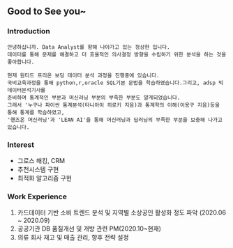 ## Good to See you~

### Introduction
    안녕하십니까. Data Analyst를 향해 나아가고 있는 정상현 입니다.    
    데이터를 통해 문제를 해결하고 더 효율적인 의사결정 방향을 수립하기 위한 분석을 하는 것을 좋아합니다.
    
    현재 원티드 프리온 보딩 데이터 분석 과정을 진행중에 있습니다.  
    국비교육과정을 통해 python,r,oracle SQL기본 문법을 학습하였습니다.그리고, adsp 빅데이터분석기사를  
    준비하며 통계적인 부분과 머신러닝 부분의 부족한 부분도 알게되었습니다.
    그래서 '누구나 파이썬 통계분석(타니아이 히로키 지음)과 통계학의 이해(이용구 지음)등을 통해 통계를 학습하였고,  
    '핸즈온 머신러닝'과 'LEAN AI'을 통해 머신러닝과 딥러닝의 부족한 부분을 보충해 나가고 있습니다.  
    
### Interest
  - 그로스 해킹, CRM
  - 추천시스템 구현
  - 최적화 알고리즘 구현
  
  
### Work Experience
  1. 카드데이터 기반 소비 트렌드 분석 및 지역별 소상공인 활성화 정도 파악 (2020.06 ~ 2020.09)
  2. 공공기관 DB 품질개선 및 개방 관련 PM(2020.10~현재)
  3. 의류 회사 재고 및 매출 관리, 향후 전략 설정  
  
    
    
    
